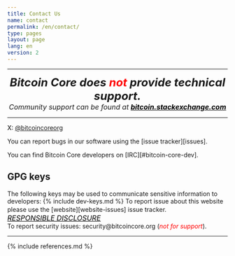 ```yaml
---
title: Contact Us
name: contact
permalink: /en/contact/
type: pages
layout: page
lang: en
version: 2
---
```


<center>
<hr>
<i style="font-weight: bold;font-size: 184%;">Bitcoin Core does <span style="color:red">not</span> provide <wbr>technical support.
</i>
<i style="font-weight: regular;font-size: medium;"><br>Community support can be found at <a style="color:black;font-weight: bold;" href="https://bitcoin.stackexchange.com/">bitcoin.stackexchange.com</a></i>
<hr>
</center>

<span style="color:black">X: <a href="https://x.com/bitcoincoreorg/">@bitcoincoreorg</a></span>

You can report bugs in our software using the <i class="fa fa-fw fa-github"></i> [issue tracker][issues].

You can find Bitcoin Core developers on [IRC][#bitcoin-core-dev].

## GPG keys

The following keys may be used to communicate sensitive information to
developers:
{% include dev-keys.md %}
To report issue about this website please use the [website][website-issues] issue tracker.
<i style="font-weight:regular; font-size: medium;"><br><a style="color:black" href="https://en.wikipedia.org/wiki/Responsible_disclosure">RESPONSIBLE DISCLOSURE</a></i>
<br>
To report security issues: <i class="fa fa-fw fa-envelope"></i> security<span style="display:none"></span>@bitcoincore.org (<i style="color:red">not for support</i>).
<hr>
{% include references.md %}
